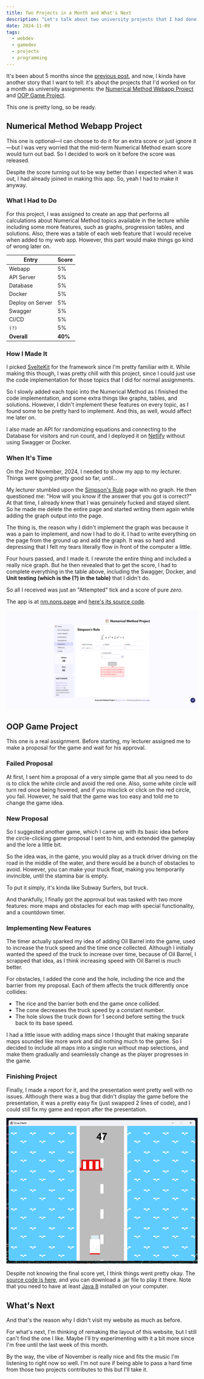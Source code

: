 ```yaml
---
title: Two Projects in a Month and What's Next
description: "Let's talk about two university projects that I had done and what might be updated in my website in the future"
date: 2024-11-09
tags:
  - webdev
  - gamedev
  - projects
  - programming
---
```


It's been about 5 months since the [previous post](https://nons.page/blog/what-i-have-been-doing-since-june/), and now, I kinda have another story that I want to tell: it's about the projects that I'd worked on for a month as university assignments: the [Numerical Method Webapp Project](#numerical-method-webapp-project) and [OOP Game Project](#oop-game-project).

This one is pretty long, so be ready.

## Numerical Method Webapp Project

This one is optional—I can choose to do it for an extra score or just ignore it—but I was very worried that the mid-term Numerical Method exam score would turn out bad. So I decided to work on it before the score was released.

Despite the score turning out to be way better than I expected when it was out, I had already joined in making this app. So, yeah I had to make it anyway.

### What I Had to Do

For this project, I was assigned to create an app that performs all calculations about Numerical Method topics available in the lecture while including some more features, such as graphs, progression tables, and solutions. Also, there was a table of each web feature that I would receive when added to my web app. However, this part would make things go kind of wrong later on.

| Entry            | Score   |
| ---------------- | ------- |
| Webapp           | 5%      |
| API Server       | 5%      |
| Database         | 5%      |
| Docker           | 5%      |
| Deploy on Server | 5%      |
| Swagger          | 5%      |
| CI/CD            | 5%      |
| `(?)`            | 5%      |
| **Overall**      | **40%** |

### How I Made It

I picked [SvelteKit](https://svelte.dev/docs/kit/introduction) for the framework since I'm pretty familiar with it. While making this though, I was pretty chill with this project, since I could just use the code implementation for those topics that I did for normal assignments.

So I slowly added each topic into the Numerical Method as I finished the code implementation, and some extra things like graphs, tables, and solutions. However, I didn't implement these features on every topic, as I found some to be pretty hard to implement. And this, as well, would affect me later on.

I also made an API for randomizing equations and connecting to the Database for visitors and run count, and I deployed it on [Netlify](https://netlify.com) without using Swagger or Docker.

### When It's Time

On the 2nd November, 2024, I needed to show my app to my lecturer. Things were going pretty good so far, *until...*

My lecturer stumbled upon the [Simpson's Rule](https://nm.nons.page/integration/simpsons-rule#main) page with no graph. He then questioned me: "How will you know if the answer that you got is correct?" At that time, I already knew that I was genuinely fucked and stayed silent. So he made me delete the entire page and started writing them again while adding the graph output into the page.

The thing is, the reason why I didn't implement the graph was because it was a pain to implement, and now I had to do it. I had to write everything on the page from the ground up and add the graph. It was so hard and depressing that I felt my tears literally flow in front of the computer a little.

Four hours passed, and I made it. I rewrote the entire thing and included a really nice graph. But he then revealed that to get the score, I had to complete everything in the table above, including the Swagger, Docker, and **Unit testing (which is the (?) in the table)** that I didn't do.

So all I received was just an "Attempted" tick and a score of pure *zero*.

The app is at [nm.nons.page](https://nm.nons.page) and [here's its source code](https://github.com/NaiNonTH/nm-project).

![A screenshot of my Numerical Method web app on the Simpson's rule](./nm.nons.page.png "A screenshot of my web app on the Simpson's Rule page")

## OOP Game Project

This one is a real assignment. Before starting, my lecturer assigned me to make a proposal for the game and wait for his approval.

### Failed Proposal

At first, I sent him a proposal of a very simple game that all you need to do is to click the white circle and avoid the red one. Also, some white circle will turn red once being hovered, and if you misclick or click on the red circle, you fail. However, he said that the game was too easy and told me to change the game idea.

### New Proposal

So I suggested another game, which I came up with its basic idea before the circle-clicking game proposal I sent to him, and extended the gameplay and the lore a little bit.

So the idea was, in the game, you would play as a truck driver driving on the road in the middle of the water, and there would be a bunch of obstacles to avoid. However, you can make your truck float, making you temporarily invincible, until the stamina bar is empty.

To put it simply, it's kinda like Subway Surfers, but truck.

And thankfully, I finally got the approval but was tasked with two more features: more maps and obstacles for each map with special functionality, and a countdown timer.

### Implementing New Features

The timer actually sparked my idea of adding Oil Barrel into the game, used to increase the truck speed and the time once collected. Although I initially wanted the speed of the truck to increase over time, because of Oil Barrel, I scrapped that idea, as I think increasing speed with Oil Barrel is much better.

For obstacles, I added the cone and the hole, including the rice and the barrier from my proposal. Each of them affects the truck differently once collides:

* The rice and the barrier both end the game once collided.
* The cone decreases the truck speed by a constant number.
* The hole slows the truck down for 1 second before setting the truck back to its base speed.

I had a little issue with adding maps since I thought that making separate maps sounded like more work and did nothing much to the game. So I decided to include all maps into a single run without map selections, and make them gradually and seamlessly change as the player progresses in the game.

### Finishing Project

Finally, I made a report for it, and the presentation went pretty well with no issues. Although there was a bug that didn't display the game before the presentation, it was a pretty easy fix (just swapped 2 lines of code), and I could still fix my game and report after the presentation.

![A Game Screenshot containing a truck and some obstacles driving road in the middle of water](drug-driver.png "A screenshot of my game: Drug Driver (the title was later fixed)")

Despite not knowing the final score yet, I think things went pretty okay. The [source code is here](https://github.com/NaiNonTH/drug-driver), and you can download a .jar file to play it there. Note that you need to have at least [Java 8](https://www.java.com/en/download/) installed on your computer.

## What's Next

And that's the reason why I didn't visit my website as much as before.

For what's next, I'm thinking of remaking the layout of this website, but I still can't find the one I like. Maybe I'll try experimenting with it a bit more since I'm free until the last week of this month.

By the way, the vibe of November is really nice and fits the music I'm listening to right now so well. I'm not sure if being able to pass a hard time from those two projects contributes to this but I'll take it.